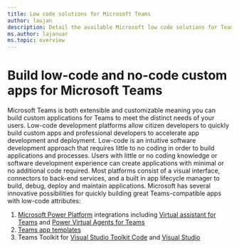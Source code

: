 ```yaml
---
title: Low code solutions for Microsoft Teams
author: laujan
description: Detail the available Microsoft low code solutions for Teams
ms.author: lajanuar
ms.topic: overview
---
```

# Build low-code and no-code custom apps for Microsoft Teams

Microsoft Teams is both extensible and customizable meaning you can build custom applications for Teams to meet the distinct needs of your users. Low-code development platforms allow citizen developers to quickly build custom apps and professional developers to accelerate app development and deployment. Low-code is an intuitive software development approach that requires little to no coding in order to build applications and processes. Users with little or no coding knowledge or software development experience can create applications with minimal or no additional code required. Most platforms consist of a visual interface, connectors to back-end services, and a built in app lifecycle manager to build, debug, deploy and maintain applications. Microsoft has several innovative possibilities for quickly building great Teams-compatible apps with low-code attributes:

1. [Microsoft Power Platform](/power-platform) integrations including [Virtual assistant for Teams](virtual-assistant.md) and [Power Virtual Agents for Teams ](add-power-virtual-agents-bot-to-teams.md)
1. [Teams app templates](app-templates.md)
1. Teams Toolkit for [Visual Studio Toolkit Code](visual-studio-code-overview.md) and [Visual Studio](visual-studio-overview.md)

